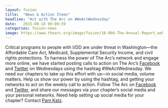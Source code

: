 ```yaml
---
layout: fusion
title:  "News & Action Items"
headline: "Act with The Arc on #WeActWednesday"
date:   2015-08-18 09:09:59
categories: fusion-news
image: https://www.thearc.org/image/fusion/16-066-The-Annual-Report_web_Page_01.jpg
---
```

Critical programs to people with I/DD are under threat in Washington—the Affordable Care Act, Medicaid, Supplemental Security Income, and civil rights protections. To harness the power of The Arc’s network and engage more online, we have started posting calls to action on The Arc’s <a href="https://www.facebook.com/thearcus/?ref=aymt_homepage_panel">Facebook</a> and <a href="https://twitter.com/TheArcUS">Twitter</a> on Wednesdays using the hashtag #WeActWednesday. We need our chapters to take up this effort with us—in social media, volume matters. Help us show our power by using the hashtag, and getting your networks to act on the weekly call to action. Follow The Arc on <a href="https://www.facebook.com/thearcus/?ref=aymt_homepage_panel">Facebook</a> and <a href="https://twitter.com/TheArcUS">Twitter</a>, and share our messages via your chapter’s social media and your personal networks. Need help setting up social media for your chapter? Contact <a href="mailto:katz@thearc.org">Pam Katz</a>.
